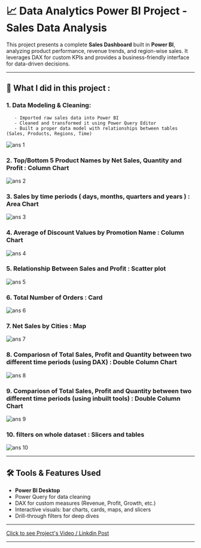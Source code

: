 # 📈 Data Analytics Power BI Project - Sales Data Analysis

This project presents a complete **Sales Dashboard** built in **Power BI**, analyzing product performance, revenue trends, and region-wise sales. It leverages DAX for custom KPIs and provides a business-friendly interface for data-driven decisions.

---

## 💼 What I did in this project :

### 1. Data Modeling & Cleaning:
       - Imported raw sales data into Power BI
       - Cleaned and transformed it using Power Query Editor
       - Built a proper data model with relationships between tables (Sales, Products, Regions, Time)
![ans 1](1.png)

### 2. Top/Bottom 5 Product Names by Net Sales, Quantity and Profit : Column Chart
![ans 2](2.png)

### 3. Sales by time periods ( days, months, quarters and years ) : Area Chart
![ans 3](3.png)

### 4. Average of Discount Values by Promotion Name : Column Chart
![ans 4](4.png)

### 5. Relationship Between Sales and Profit : Scatter plot
![ans 5](5.png)

### 6. Total Number of Orders : Card
![ans 6](6.png)

### 7. Net Sales by Cities : Map
![ans 7](7.png)

### 8. Compariosn of Total Sales, Profit and Quantity between two different time periods (using DAX) : Double Column Chart
![ans 8](8.png)

### 9. Compariosn of Total Sales, Profit and Quantity between two different time periods (using inbuilt tools) : Double Column Chart
![ans 9](9.png)

### 10. filters on whole dataset : Slicers and tables
![ans 10](10.png)

---

## 🛠 Tools & Features Used

- **Power BI Desktop**  
- Power Query for data cleaning  
- DAX for custom measures (Revenue, Profit, Growth, etc.)  
- Interactive visuals: bar charts, cards, maps, and slicers  
- Drill-through filters for deep dives

---

[Click to see Project's Video / Linkdin Post](https://www.linkedin.com/posts/zodrick-john-1689a8256_powerbi-salesanalysis-businessintelligence-activity-7321222386341605380-bvUc?utm_source=share&utm_medium=member_desktop&rcm=ACoAAD8mrOABsUmTOAKWlhdQdbjigs27IxTaqzA)

---


